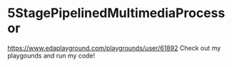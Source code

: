 # 5StagePipelinedMultimediaProcessor
https://www.edaplayground.com/playgrounds/user/61892
Check out my playgounds and run my code!
